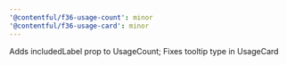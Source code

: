```yaml
---
'@contentful/f36-usage-count': minor
'@contentful/f36-usage-card': minor
---
```


Adds includedLabel prop to UsageCount; Fixes tooltip type in UsageCard

